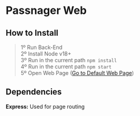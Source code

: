 # Passnager Web
## How to Install

> 1º Run Back-End\
> 2º Install Node v18+\
> 3º Run in the current path `npm install`\
> 4º Run in the current path `npm start`\
> 5º Open Web Page ([Go to Default Web Page](http://localhost:3000))

## Dependencies
**Express:** Used for page routing

